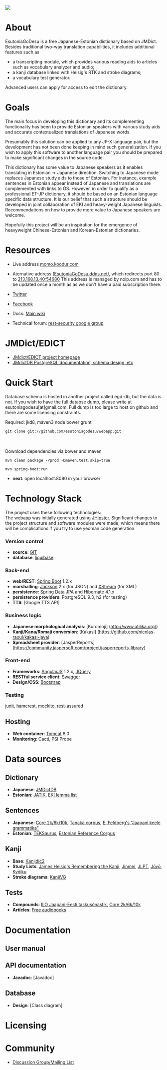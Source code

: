 <a href="https://twitter.com/EsutoniaGoDesu"><img src="https://pbs.twimg.com/profile_images/526708451062206464/qbT9Q4hE.png"/></a>

# About
EsutoniaGoDesu is a free Japanese-Estonian dictionary based on JMDict. 
Besides traditional two-way translation capabilities, it includes additional features such as 

- a transcripting module, which provides various reading aids to articles such as vocabulary analyzer and audio;
- a kanji database linked with Heisig's RTK and stroke diagrams;
- a vocabulary test generator.

Advanced users can apply for access to edit the dictionary.

# Goals
The main focus in developing this dictionary and its complementing functionality has been 
to provide Estonian speakers with various study aids and accurate contextualized translations of Japanese words.

Presumably this solution can be applied to any JP-X language pair, but the development has not been done
keeping in mind such generalization. If you wish to apply this software to another language pair you should be prepared
to make significant changes in the source code.


This dictionary has some value to Japanese speakers as it enables translating in Estonian -> Japanese direction.
Switching to Japanese mode replaces Japanese study aids to those of Estonian. For instance, example sentences in Estonian appear instead of Japanese and 
translations are complemented with links to ÕS.
However, in order to qualify as a professional ET-JP dictionary, it should be based on an Estonian language specific data structure.
It is our belief that such a structure should be developed in joint collaboration of EKI and heavy-weight Japanese linguists.
Recommendations on how to provide more value to Japanese speakers are welcome.

Hopefully this project will be an inspiration for the emergence of heavyweight Chinese-Estonian and Korean-Estonian dictionaries.

# Resources
- Live address <a href="https://momo.koodur.com">momo.koodur.com</a>
- Aternative address (<a href="http://EsutoniaGoDesu.ddns.net/">EsutoniaGoDesu.ddns.net/</a>, which redirects port 80 to <a href="213.168.13.40:54680">213.168.13.40:54680</a>
This address is managed by noip.com and has to be updated once a month as as we don't have a paid subscription there.

- <a href="https://twitter.com/EsutoniaGoDesu">Twitter</a>
- <a href="https://facebook.com/EsutoniaGoDesu">Facebook</a>

- Docs: [Main wiki](https://github.com/esutoniagodesu/REST/wiki)
- Technical forum: [rest-security google group](https://groups.google.com/forum/#!forum/restsec)

# JMDict/EDICT
- <a href="http://www.edrdg.org/jmdict/edict_doc.html">JMdict/EDICT project homepage</a>
- <a href="http://edrdg.org/~smg/">JMdictDB PostgreSQL documentation, schema design, etc</a>

# Quick Start
Database schema is hosted in another project called egd-db, but the data is not. 
If you wish to have the full databse dump, please write at esutoniagodesu[at]gmail.com.
Full dump is too large to host on github and there are some licensing constraints. 

Required: jkd8, maven3
node
bower
grunt


```
git clone git://github.com/esutoniagodesu/webapp.git
```
<br/><br/>Download dependencies via bower and maven<br/>
```
mvn clean package -Pprod -Dmaven.test.skip=true
```

```
mvn spring-boot:run
```

- **next**: open localhost:8080 in your browser



# Technology Stack
The project uses these following technologies: <br/>
The webapp was initially generated using [JHipster](http://jhipster.github.io/creating_an_entity.html).
Significant changes to the project structure and software modules were made, which means there will be complications if you try to
use yeoman code generation.

### Version control
- **source**: [GIT](http://git-scm.com/)
- **database**: [liquibase](http://www.liquibase.org/)

### Back-end 
- **web/REST**: [Spring Boot](http://projects.spring.io/spring-boot/) 1.2.x
- **marshalling**: [Jackson](https://github.com/FasterXML/jackson-databind) 2.x (for JSON) and [XStream](http://xstream.codehaus.org/) (for XML)
- **persistence**: [Spring Data JPA](http://www.springsource.org/spring-data/jpa) and [Hibernate](http://www.hibernate.org/) 4.1.x
- **persistence providers**: PostgreSQL 9.3, h2 (for testing)
- **TTS**: [Google TTS API]

### Business logic
- **Japanese morphological analysis**: [Kuromoji] (http://www.atilika.org/)
- **Kanji/Kana/Romaji conversion**: [Kakasi] (https://github.com/nicolas-raoul/kakasi-java)
- **Spreadsheet provider**: [JasperReports] (https://community.jaspersoft.com/project/jasperreports-library)

### Front-end
- **Frameworks**: [AngularJS](https://angularjs.org/) 1.2.x, [JQuery](http://jquery.com)<br/>
- **RESTful service client**: [Swagger](https://github.com/swagger-api/swagger-ui)<br/>
- **Design/CSS**: [Bootstrap](http://getbootstrap.com/)

### Testing
[junit](http://www.junit.org/), 
[hamcrest](http://code.google.com/p/hamcrest/),
[mockito](http://code.google.com/p/mockito/), 
[rest-assured](http://code.google.com/p/rest-assured/) <br/>

## Hosting
- **Web container**: [Tomcat](http://tomcat.apache.org/tomcat-8.0-doc/index.html) 8.0
- **Monitoring**: Cacti, PSI Probe

# Data sources
## Dictionary
- **Japanese**: [JMDictDB](http://edrdg.org/~smg/)
- **Estonian**: [JATIK](http://web.zone.ee/jatik/),
[EKI lemma list](http://www.eki.ee/tarkvara/wordlist/)

## Sentences
- **Japanese**: [Core 2k/6k/10k](https://ankiweb.net/shared/decks/japanese),
[Tanaka corpus](http://www.edrdg.org/wiki/index.php/Tanaka_Corpus),
[E. Feldberg's "Jaapani keele grammatika"](http://www.rahvaraamat.ee/p/jaapani-keele-grammatika/25242/et?isbn=9789949170593)
- **Estonian**: [TEKSaurus](http://www.cl.ut.ee/ressursid/teksaurus/index.php?lang=en),
[Estonian Reference Corpus](http://www.cl.ut.ee/korpused/segakorpus/)

## Kanji
- **Base**: [Kanjidic2](http://www.csse.monash.edu.au/~jwb/kanjidic.html)
- **Study Lists**: [James Heisig's Remembering the Kanji](http://en.wikipedia.org/wiki/Remembering_the_Kanji_and_Remembering_the_Hanzi),
[Jinmei](http://en.wikipedia.org/wiki/Jinmeiy%C5%8D_kanji),
[JLPT](http://www.jlptstudy.net/),
[Jōyō](http://en.wikipedia.org/wiki/J%C5%8Dy%C5%8D_kanji),
[Kyōiku](http://en.wikipedia.org/wiki/Ky%C5%8Diku_kanji)
- **Stroke diagrams**: [KanjiVG](http://kanjivg.tagaini.net/)

## Tests
- **Compounds**: 
[ILO Jaapani-Eesti taskusõnastik](https://kirjastus.tea.ee/est/Tootekataloog/sonaraamatud/?productID=1603),
[Core 2k/6k/10k](https://ankiweb.net/shared/decks/japanese)
- **Articles**: [Free audiobooks](http://forum.koohii.com/viewtopic.php?id=804)

# Documentation
## User manual

## API documentation
- **Javadoc**: [Javadoc]

## Database
- **Design**: [Class diagram]

# Licensing

# Community
- [Discussion Group/Mailing List](https://groups.google.com/forum/#!forum/restsec)
